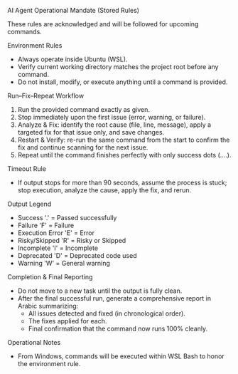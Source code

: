 AI Agent Operational Mandate (Stored Rules)

These rules are acknowledged and will be followed for upcoming commands.

Environment Rules
- Always operate inside Ubuntu (WSL).
- Verify current working directory matches the project root before any command.
- Do not install, modify, or execute anything until a command is provided.

Run–Fix–Repeat Workflow
1. Run the provided command exactly as given.
2. Stop immediately upon the first issue (error, warning, or failure).
3. Analyze & Fix: identify the root cause (file, line, message), apply a targeted fix for that issue only, and save changes.
4. Restart & Verify: re-run the same command from the start to confirm the fix and continue scanning for the next issue.
5. Repeat until the command finishes perfectly with only success dots (....).

Timeout Rule
- If output stops for more than 90 seconds, assume the process is stuck; stop execution, analyze the cause, apply the fix, and rerun.

Output Legend
- Success '.' = Passed successfully
- Failure 'F' = Failure
- Execution Error 'E' = Error
- Risky/Skipped 'R' = Risky or Skipped
- Incomplete 'I' = Incomplete
- Deprecated 'D' = Deprecated code used
- Warning 'W' = General warning

Completion & Final Reporting
- Do not move to a new task until the output is fully clean.
- After the final successful run, generate a comprehensive report in Arabic summarizing:
  - All issues detected and fixed (in chronological order).
  - The fixes applied for each.
  - Final confirmation that the command now runs 100% cleanly.

Operational Notes
- From Windows, commands will be executed within WSL Bash to honor the environment rule.